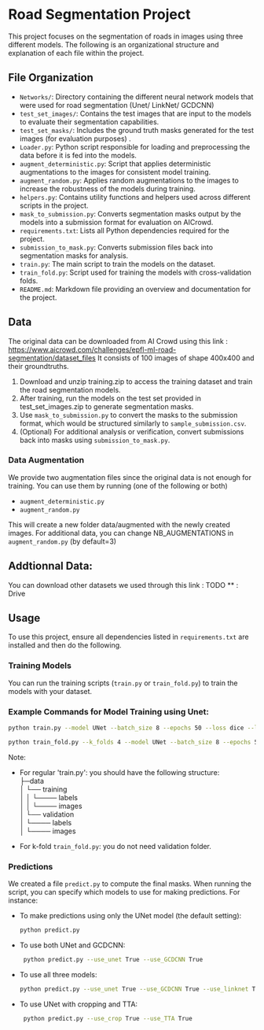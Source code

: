  # Road Segmentation Project

This project focuses on the segmentation of roads in images using three different models.
 The following is an organizational structure and explanation of each file within the project.

## File Organization

- `Networks/`: Directory containing the different neural network models that were used for road segmentation (Unet/ LinkNet/  GCDCNN)
- `test_set_images/`: Contains the test images that are input to the models to evaluate their segmentation capabilities.
- `test_set_masks/`: Includes the ground truth masks generated for the test images (for evaluation purposes) .
- `Loader.py`: Python script responsible for loading and preprocessing the data before it is fed into the models.
- `augment_deterministic.py`: Script that applies deterministic augmentations to the images for consistent model training.
- `augment_random.py`: Applies random augmentations to the images to increase the robustness of the models during training.
- `helpers.py`: Contains utility functions and helpers used across different scripts in the project.
- `mask_to_submission.py`: Converts segmentation masks output by the models into a submission format for evaluation on AICrowd.
- `requirements.txt`: Lists all Python dependencies required for the project.
- `submission_to_mask.py`: Converts submission files back into segmentation masks for analysis.
- `train.py`: The main script to train the models on the dataset.
- `train_fold.py`: Script used for training the models with cross-validation folds.
- `README.md`: Markdown file providing an overview and documentation for the project.


## Data
The original data can be downloaded from AI Crowd using this link : https://www.aicrowd.com/challenges/epfl-ml-road-segmentation/dataset_files
It consists of 100 images of shape 400x400 and their groundtruths. 
1) Download and unzip training.zip to access the training dataset and train the road segmentation models.
2) After training, run the models on the test set provided in test_set_images.zip to generate segmentation masks.
3) Use `mask_to_submission.py` to convert the masks to the submission format, which would be structured similarly to `sample_submission.csv`.
4) (Optional) For additional analysis or verification, convert submissions back into masks using `submission_to_mask.py`.

### Data Augmentation 
We provide two augmentation files since the original data is not enough for training. 
You can use them by running (one of the following or both)
-  `augment_deterministic.py`
-  `augment_random.py` 

This will create a new folder data/augmented with the newly created images.
For additional data, you can change NB_AUGMENTATIONS in `augment_random.py` (by default=3)

## Addtionnal Data:
You can download other datasets we used through this link :
TODO ** : Drive

## Usage
To use this project, ensure all dependencies listed in `requirements.txt` are installed and then do the following.

### Training Models
You can run the training scripts (`train.py` or `train_fold.py`) to train the models with your dataset.
### Example Commands for Model Training using Unet:

```bash
python train.py --model UNet --batch_size 8 --epochs 50 --loss dice --lr 3e-4
```

```bash
python train_fold.py --k_folds 4 --model UNet --batch_size 8 --epochs 50 --loss dice --lr 3e-4
```

Note: <br>
- For regular 'train.py': you should have the following structure: <br>
├─data <br>
│  └── training<br>
│  │          └──── labels<br>
│  │          └──── images<br>
│  └── validation<br>
│               └────  labels<br>
│               └────  images<br>


- For k-fold `train_fold.py`: you do not need validation folder.

### Predictions
We created a file `predict.py` to compute the final masks.
When running the script, you can specify which models to use for making predictions. For instance:

- To make predictions using only the UNet model (the default setting):
     ```bash
  python predict.py
     ```
- To use both UNet and GCDCNN:
  ```bash
   python predict.py --use_unet True --use_GCDCNN True
  ```
- To use all three models:
   ```bash
  python predict.py --use_unet True --use_GCDCNN True --use_linknet True
   ```
- To use UNet with cropping and TTA:
  ```bash
   python predict.py --use_crop True --use_TTA True
  ```


